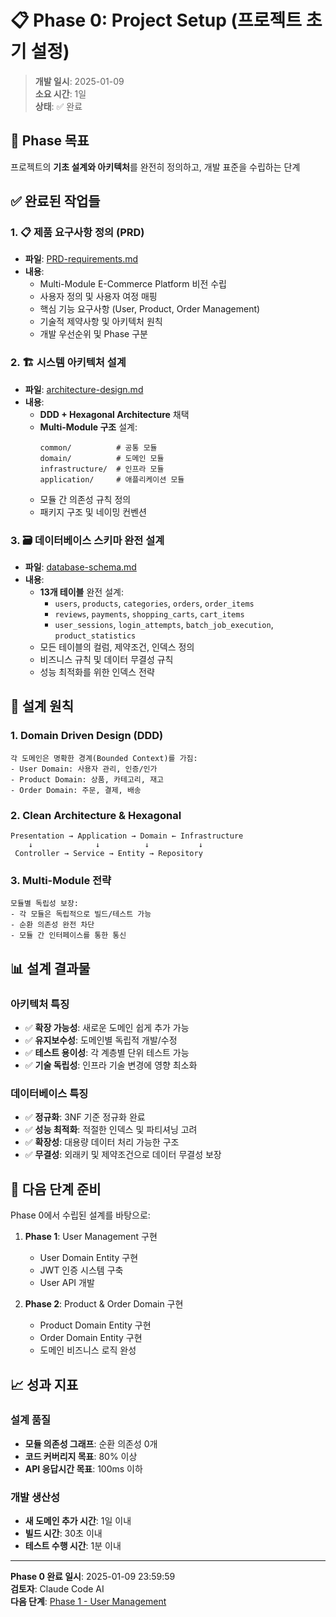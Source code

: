 # 📋 Phase 0: Project Setup (프로젝트 초기 설정)

> **개발 일시**: 2025-01-09  
> **소요 시간**: 1일  
> **상태**: ✅ 완료

## 🎯 Phase 목표

프로젝트의 **기초 설계와 아키텍처**를 완전히 정의하고, 개발 표준을 수립하는 단계

## ✅ 완료된 작업들

### 1. 📋 제품 요구사항 정의 (PRD)
- **파일**: [PRD-requirements.md](./PRD-requirements.md)
- **내용**:
  - Multi-Module E-Commerce Platform 비전 수립
  - 사용자 정의 및 사용자 여정 매핑
  - 핵심 기능 요구사항 (User, Product, Order Management)
  - 기술적 제약사항 및 아키텍처 원칙
  - 개발 우선순위 및 Phase 구분

### 2. 🏗️ 시스템 아키텍처 설계
- **파일**: [architecture-design.md](./architecture-design.md)  
- **내용**:
  - **DDD + Hexagonal Architecture** 채택
  - **Multi-Module 구조** 설계:
    ```
    common/          # 공통 모듈
    domain/          # 도메인 모듈  
    infrastructure/  # 인프라 모듈
    application/     # 애플리케이션 모듈
    ```
  - 모듈 간 의존성 규칙 정의
  - 패키지 구조 및 네이밍 컨벤션

### 3. 🗃️ 데이터베이스 스키마 완전 설계
- **파일**: [database-schema.md](./database-schema.md)
- **내용**:
  - **13개 테이블** 완전 설계:
    - `users`, `products`, `categories`, `orders`, `order_items`
    - `reviews`, `payments`, `shopping_carts`, `cart_items`
    - `user_sessions`, `login_attempts`, `batch_job_execution`, `product_statistics`
  - 모든 테이블의 컬럼, 제약조건, 인덱스 정의
  - 비즈니스 규칙 및 데이터 무결성 규칙
  - 성능 최적화를 위한 인덱스 전략

## 🎨 설계 원칙

### 1. Domain Driven Design (DDD)
```
각 도메인은 명확한 경계(Bounded Context)를 가짐:
- User Domain: 사용자 관리, 인증/인가
- Product Domain: 상품, 카테고리, 재고
- Order Domain: 주문, 결제, 배송
```

### 2. Clean Architecture & Hexagonal
```
Presentation → Application → Domain ← Infrastructure
    ↓              ↓          ↓           ↓
 Controller → Service → Entity → Repository
```

### 3. Multi-Module 전략
```
모듈별 독립성 보장:
- 각 모듈은 독립적으로 빌드/테스트 가능
- 순환 의존성 완전 차단
- 모듈 간 인터페이스를 통한 통신
```

## 📊 설계 결과물

### 아키텍처 특징
- ✅ **확장 가능성**: 새로운 도메인 쉽게 추가 가능
- ✅ **유지보수성**: 도메인별 독립적 개발/수정
- ✅ **테스트 용이성**: 각 계층별 단위 테스트 가능
- ✅ **기술 독립성**: 인프라 기술 변경에 영향 최소화

### 데이터베이스 특징
- ✅ **정규화**: 3NF 기준 정규화 완료
- ✅ **성능 최적화**: 적절한 인덱스 및 파티셔닝 고려
- ✅ **확장성**: 대용량 데이터 처리 가능한 구조
- ✅ **무결성**: 외래키 및 제약조건으로 데이터 무결성 보장

## 🚀 다음 단계 준비

Phase 0에서 수립된 설계를 바탕으로:

1. **Phase 1**: User Management 구현
   - User Domain Entity 구현
   - JWT 인증 시스템 구축
   - User API 개발

2. **Phase 2**: Product & Order Domain 구현
   - Product Domain Entity 구현  
   - Order Domain Entity 구현
   - 도메인 비즈니스 로직 완성

## 📈 성과 지표

### 설계 품질
- **모듈 의존성 그래프**: 순환 의존성 0개
- **코드 커버리지 목표**: 80% 이상
- **API 응답시간 목표**: 100ms 이하

### 개발 생산성
- **새 도메인 추가 시간**: 1일 이내
- **빌드 시간**: 30초 이내
- **테스트 수행 시간**: 1분 이내

---

**Phase 0 완료 일시**: 2025-01-09 23:59:59  
**검토자**: Claude Code AI  
**다음 단계**: [Phase 1 - User Management](../phase-1-user-management/README.md)